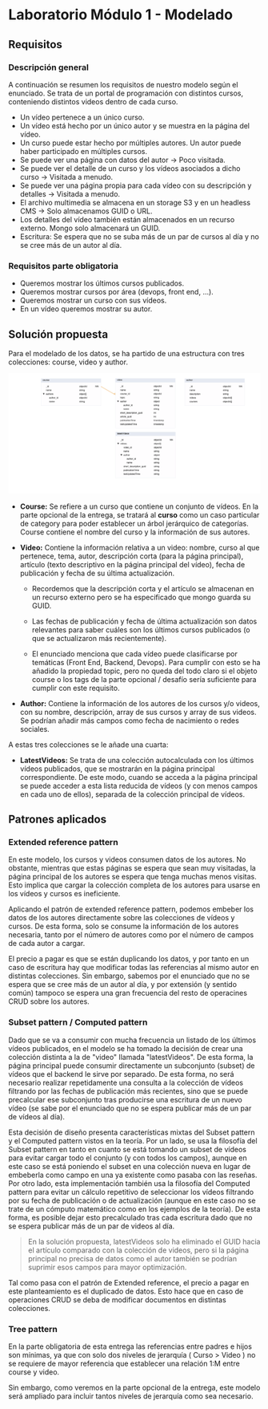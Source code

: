 # Laboratorio Módulo 1 - Modelado

## Requisitos

### Descripción general

A continuación se resumen los requisitos de nuestro modelo según el enunciado. Se trata de un portal de programación con distintos cursos, conteniendo distintos videos dentro de cada curso.

* Un vídeo pertenece a un único curso.
* Un vídeo está hecho por un único autor y se muestra en la página del vídeo.
* Un curso puede estar hecho por múltiples autores. Un autor puede haber participado en múltiples cursos.
* Se puede ver una página con datos del autor → Poco visitada.
* Se puede ver el detalle de un curso y los vídeos asociados a dicho curso → Visitada a menudo.
* Se puede ver una página propia para cada vídeo con su descripción y detalles → Visitada a menudo.
* El archivo multimedia se almacena en un storage S3 y en un headless CMS → Solo almacenamos GUID o URL.
* Los detalles del vídeo también están almacenados en un recurso externo. Mongo solo almacenará un GUID.
* Escritura: Se espera que no se suba más de un par de cursos al día y no se cree más de un autor al día.

### Requisitos parte obligatoria

* Queremos mostrar los últimos cursos publicados.
* Queremos mostrar cursos por área (devops, front end, ...).
* Queremos mostrar un curso con sus vídeos.
* En un vídeo queremos mostrar su autor.

## Solución propuesta

Para el modelado de los datos, se ha partido de una estructura con tres colecciones: course, video y author.

![image](./modelado-mandatory-solution.png)

* **Course:** Se refiere a un curso que contiene un conjunto de vídeos. En la parte opcional de la entrega, se tratará al **curso** como un caso particular de category para poder establecer un árbol jerárquico de categorías. Course contiene el nombre del curso y la información de sus autores.

* **Video:** Contiene la información relativa a un video: nombre, curso al que pertenece, tema, autor, descripción corta (para la página principal), artículo (texto descriptivo en la página principal del vídeo), fecha de publicación y fecha de su última actualización.

    * Recordemos que la descripción corta y el artículo se almacenan en un recurso externo pero se ha especificado que mongo guarda su GUID.

    * Las fechas de publicación y fecha de última actualización son datos relevantes para saber cuáles son los últimos cursos publicados (o que se actualizaron más recientemente).
  
    * El enunciado menciona que cada vídeo puede clasificarse por temáticas (Front End, Backend, Devops). Para cumplir con esto se ha añadido la propiedad topic, pero no queda del todo claro si el objeto course o los tags de la parte opcional / desafío sería suficiente para cumplir con este requisito.

* **Author:** Contiene la información de los autores de los cursos y/o videos, con su nombre, descripción, array de sus cursos y array de sus videos. Se podrían añadir más campos como fecha de nacimiento o redes sociales.

A estas tres colecciones se le añade una cuarta:

* **LatestVideos:** Se trata de una colección autocalculada con los últimos vídeos publicados, que se mostrarán en la página principal correspondiente. De este modo, cuando se acceda a la página principal se puede acceder a esta lista reducida de vídeos (y con menos campos en cada uno de ellos), separada de la colección principal de vídeos.

## Patrones aplicados

### Extended reference pattern

En este modelo, los cursos y videos consumen datos de los autores. No obstante, mientras que estas páginas se espera que sean muy visitadas, la página principal de los autores se espera que tenga muchas menos visitas. Esto implica que cargar la colección completa de los autores para usarse en los vídeos y cursos es ineficiente.

Aplicando el patrón de extended reference pattern, podemos embeber los datos de los autores directamente sobre las colecciones de vídeos y cursos. De esta forma, solo se consume la información de los autores necesaria, tanto por el número de autores como por el número de campos de cada autor a cargar.

El precio a pagar es que se están duplicando los datos, y por tanto en un caso de escritura hay que modificar todas las referencias al mismo autor en distintas colecciones. Sin embargo, sabemos por el enunciado que no se espera que se cree más de un autor al día, y por extensión (y sentido común) tampoco se espera una gran frecuencia del resto de operacines CRUD sobre los autores.

### Subset pattern / Computed pattern

Dado que se va a consumir con mucha frecuencia un listado de los últimos vídeos publicados, en el modelo se ha tomado la decisión de crear una colección distinta a la de "video" llamada "latestVideos". De esta forma, la página principal puede consumir directamente un subconjunto (subset) de vídeos que el backend le sirve por separado. De esta forma, no será necesario realizar repetidamente una consulta a la colección de vídeos filtrando por las fechas de publicación más recientes, sino que se puede precalcular ese subconjunto tras producirse una escritura de un nuevo vídeo (se sabe por el enunciado que no se espera publicar más de un par de vídeos al día).

Esta decisión de diseño presenta características mixtas del Subset pattern y el Computed pattern vistos en la teoría. Por un lado, se usa la filosofía del Subset pattern en tanto en cuanto se está tomando un subset de vídeos para evitar cargar todo el conjunto (y con todos los campos), aunque en este caso se está poniendo el subset en una colección nueva en lugar de embeberla como campo en una ya existente como pasaba con las reseñas. Por otro lado, esta implementación también usa la filosofía del Computed pattern para evitar un cálculo repetitivo de seleccionar los vídeos filtrando por su fecha de publicación o de actualización (aunque en este caso no se trate de un cómputo matemático como en los ejemplos de la teoría). De esta forma, es posible dejar esto precalculado tras cada escritura dado que no se espera publicar más de un par de videos al día.

> En la solución propuesta, latestVideos solo ha eliminado el GUID hacia el artículo comparado con la colección de videos, pero si la página principal no precisa de datos como el autor también se podrían suprimir esos campos para mayor optimización.

Tal como pasa con el patrón de Extended reference, el precio a pagar en este planteamiento es el duplicado de datos. Esto hace que en caso de operaciones CRUD se deba de modificar documentos en distintas colecciones.

### Tree pattern

En la parte obligatoria de esta entrega las referencias entre padres e hijos son mínimas, ya que con solo dos niveles de jerarquía ( Curso > Video ) no se requiere de mayor referencia que establecer una relación 1:M entre course y video.

Sin embargo, como veremos en la parte opcional de la entrega, este modelo será ampliado para incluir tantos niveles de jerarquía como sea necesario.